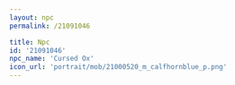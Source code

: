 ```yaml
---
layout: npc
permalink: /21091046

title: Npc
id: '21091046'
npc_name: 'Cursed Ox'
icon_url: 'portrait/mob/21000520_m_calfhornblue_p.png'
---
```

